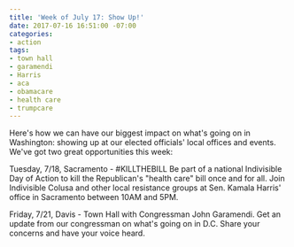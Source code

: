```yaml
---
title: 'Week of July 17: Show Up!'
date: 2017-07-16 16:51:00 -07:00
categories:
- action
tags:
- town hall
- garamendi
- Harris
- aca
- obamacare
- health care
- trumpcare
---
```


Here's how we can have our biggest impact on what's going on in Washington: showing up at our elected officials' local offices and events. We've got two great opportunities this week: 

Tuesday, 7/18, Sacramento - #KILLTHEBILL Be part of a national Indivisible Day of Action to kill the Republican's "health care" bill once and for all. Join Indivisible Colusa and other local resistance groups at Sen. Kamala Harris' office in Sacramento between 10AM and 5PM. 

Friday, 7/21, Davis - Town Hall with Congressman John Garamendi. Get an update from our congressman on what's going on in D.C. Share your concerns and have your voice heard. 